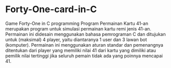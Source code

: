 # Forty-One-card-in-C
Game Forty-One in C programming
Program Permainan Kartu 41-an merupakan program untuk simulasi permainan kartu remi jenis 41-an. Permainan ini didesain menggunakan bahasa pemrograman C dan ditujukan untuk (maksimal) 4 player, yaitu diantaranya 1 user dan 3 lawan bot (komputer). Permainan ini menggunakan aturan standar dan pemenangnya ditentukan dari player yang memiliki nilai 41 dari kartu yang dimiliki atau pemilik nilai tertinggi jika seluruh pemain tidak ada yang poinnya mencapai 41. 
